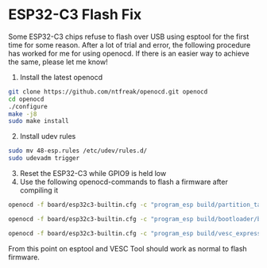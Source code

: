 # ESP32-C3 Flash Fix

Some ESP32-C3 chips refuse to flash over USB using esptool for the first time for some reason. After a lot of trial and error, the following procedure has worked for me for using openocd. If there is an easier way to achieve the same, please let me know!

1. Install the latest openocd

```bash
git clone https://github.com/ntfreak/openocd.git openocd
cd openocd
./configure
make -j8
sudo make install
```

2. Install udev rules

```bash
sudo mv 48-esp.rules /etc/udev/rules.d/
sudo udevadm trigger
```

3. Reset the ESP32-C3 while GPIO9 is held low
4. Use the following openocd-commands to flash a firmware after compiling it

```bash
openocd -f board/esp32c3-builtin.cfg -c "program_esp build/partition_table/partition-table.bin 0x8000 verify reset exit"

openocd -f board/esp32c3-builtin.cfg -c "program_esp build/bootloader/bootloader.bin 0 verify reset exit"

openocd -f board/esp32c3-builtin.cfg -c "program_esp build/vesc_express.bin 0x20000 verify reset exit"
```

From this point on esptool and VESC Tool should work as normal to flash firmware.